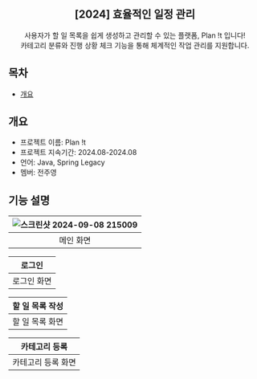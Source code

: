 <div align="center">
<h2>[2024] 효율적인 일정 관리 </h2>
사용자가 할 일 목록을 쉽게 생성하고 관리할 수 있는 플랫폼, Plan !t 입니다!<br> 카테고리 분류와 진행 상황 체크 기능을 통해 체계적인 작업 관리를 지원합니다.
</div>

## 목차
  - [개요](#개요) 

## 개요
- 프로젝트 이름: Plan !t 
- 프로젝트 지속기간: 2024.08-2024.08
- 언어: Java, Spring Legacy
- 멤버: 전주영

## 기능 설명
|![스크린샷 2024-09-08 215009](https://github.com/user-attachments/assets/c4dfcbbe-a7d5-4c12-8dcf-b1f9b6cbdb8d)|
|:---:|
|메인 화면|

|로그인|
|:---:|
|로그인 화면|

|할 일 목록 작성|
|:---:|
|할 일 목록 화면|

|카테고리 등록|
|:---:|
|카테고리 등록 화면|

